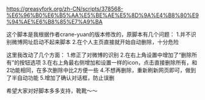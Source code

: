 https://greasyfork.org/zh-CN/scripts/378568-%E6%96%B0%E6%B5%AA%E5%BE%AE%E5%8D%9A%E4%B8%80%E9%94%AE%E6%B8%85%E7%A9%BA

这个脚本是我根据作者crane-yuan的版本修改的，原脚本有几个问题： 1.并不识别微博网址启动不起来脚本 2.在个人主页直接就开始自动删除，十分危险

这里我改动了几个方面： 1.修正了对微博的识别 2.在右上角设置中增加了“删除所有”的按钮选项 3.在右上角最右侧增加和设置一样的icon，点击直接删除所有，和2功能相同，在多次删除中比2方便一些 4.不想再删除，重新刷新网页即可，做到了半自动功能 5.增加了确认对话框，防止误删

希望大家对好脚本多多支持，靴靴～～
